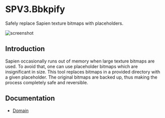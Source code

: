 # SPV3.Bbkpify

Safely replace Sapien texture bitmaps with placeholders.

![screenshot](https://user-images.githubusercontent.com/10241434/48938717-ff06f880-ef4c-11e8-927c-ba9dce6b69fb.png)

## Introduction

Sapien occasionally runs out of memory when large texture bitmaps are used. To avoid that, one can use placeholder
bitmaps which are insignificant in size. This tool replaces bitmaps in a provided directory with a given placeholder.
The original bitmaps are backed up, thus making the process completely safe and reversible.

## Documentation

- [Domain](doc/domain.md)